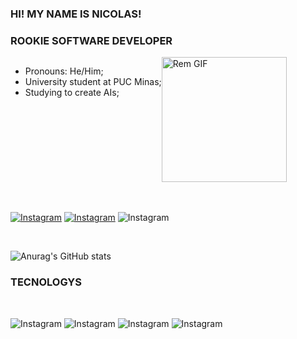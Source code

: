 ### HI! MY NAME IS NICOLAS! 
### ROOKIE SOFTWARE DEVELOPER

<div style="display: flex; "><br/>
    <div>
    <ul>
        <li>Pronouns: He/Him;</li>
        <li>University student at PUC Minas;</li>
        <li>Studying to create AIs;</li>
    </ul>
  </div>
    <div>
    <img src="https://media.giphy.com/media/v1.Y2lkPTc5MGI3NjExbGFndXAyOG42NWk2YmZ1cG1nN2g4OWcwb3pnb285Z2hwZGdwaDZtdCZlcD12MV9pbnRlcm5hbF9naWZfYnlfaWQmY3Q9cw/NzoSElUebNhJvacqux/giphy.gif" alt="Rem GIF" width="200">
    </div>
</div><br/><br/>




[![Instagram](https://img.shields.io/badge/Instagram-E4405F?style=for-the-badge&logo=instagram&logoColor=white)](https://www.instagram.com/caixinhadonicolas/)
[![Instagram](https://img.shields.io/badge/Pinterest-%23E60023.svg?&style=for-the-badge&logo=Pinterest&logoColor=white)](https://br.pinterest.com/nicolashhenrique7/)
![Instagram](https://img.shields.io/badge/LinkedIn-0077B5?style=for-the-badge&logo=linkedin&logoColor=white)

<br/>

![Anurag's GitHub stats](https://github-readme-stats.vercel.app/api?username=NicolasHh7&show_icons=true&theme=radical)

### TECNOLOGYS 

<br/>

![Instagram](https://img.shields.io/badge/Python-3776AB?style=for-the-badge&logo=python&logoColor=white)
![Instagram](https://img.shields.io/badge/C%23-239120?style=for-the-badge&logo=c-sharp&logoColor=white)
![Instagram](https://img.shields.io/badge/CSS-239120?&style=for-the-badge&logo=css3&logoColor=white)
![Instagram](https://img.shields.io/badge/HTML5-E34F26?style=for-the-badge&logo=html5&logoColor=white)




